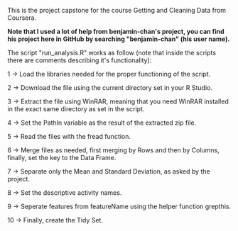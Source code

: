 This is the project capstone for the course Getting and Cleaning Data from Coursera.

<strong>Note that I used a lot of help from benjamin-chan's project, you can find his project here in GitHub by searching "benjamin-chan" (his user name).</strong>

The script "run_analysis.R" works as follow (note that inside the scripts there are comments describing it's functionality):

1 -> Load the libraries needed for the proper functioning of the script.

2 -> Download the file using the current directory set in your R Studio.

3 -> Extract the file using WinRAR, meaning that you need WinRAR installed in the exact same directory as set in the script.

4 -> Set the PathIn variable as the result of the extracted zip file.

5 -> Read the files with the fread function.

6 -> Merge files as needed, first merging by Rows and then by Columns, finally, set the key to the Data Frame.

7 -> Separate only the Mean and Standard Deviation, as asked by the project.

8 -> Set the descriptive activity names.

9 -> Seperate features from featureName using the helper function grepthis.

10 -> Finally, create the Tidy Set.
